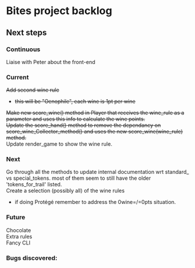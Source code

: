 # Bites project backlog

## Next steps
### Continuous
Liaise with Peter about the front-end

### Current
~~Add second wine rule~~

- ~~this will be "Oenophile", each wine is 1pt per wine~~

~~Make new score_wine() method in Player that receives the wine_rule as a parameter and uses this info to calculate the wine points.~~\
~~Update the score_hand() method to remove the dependancy on score_wine_Collector_method() and uses the new score_wine(wine_rule) method.~~\
Update render_game to show the wine rule.

### Next
Go through all the methods to update internal documentation wrt standard_ vs special_tokens. most of them seem to still have the older 'tokens_for_trail' listed.\
Create a selection (possibly all) of the wine rules
- if doing Protégé remember to address the 0wine=/=0pts situation.

### Future
Chocolate\
Extra rules\
Fancy CLI

### Bugs discovered:

